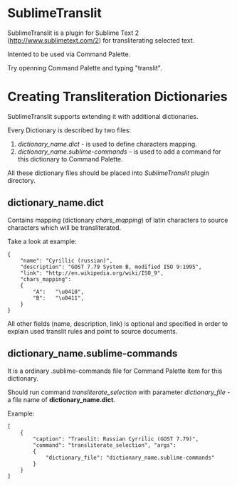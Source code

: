 SublimeTranslit
===============

SublimeTranslit is a plugin for Sublime Text 2
(http://www.sublimetext.com/2) for transliterating selected text.

Intented to be used via Command Palette.

Try openning Command Palette and typing "translit".

Creating Transliteration Dictionaries
=====================================

SublimeTranslit supports extending it with additional dictionaries.

Every Dictionary is described by two files:

1. *dictionary_name.dict* - is used to define characters mapping.
2. *dictionary_name.sublime-commands* - is used to add a command for this
dictionary to Command Palette.

All these dictionary files should be placed into *SublimeTranslit*
plugin directory.

dictionary_name.dict
--------------------

Contains mapping (dictionary *chars_mapping*) of latin characters to source
characters which will be transliterated.

Take a look at example:

    {
        "name": "Cyrillic (russian)",
        "description": "GOST 7.79 System B, modified ISO 9:1995",
        "link": "http://en.wikipedia.org/wiki/ISO_9",
        "chars_mapping":
        {
            "A":   "\u0410",
            "B":   "\u0411",
        }
    }

All other fields (name, description, link) is optional and specified in order
to explain used translit rules and point to source documents.

dictionary_name.sublime-commands
--------------------------------

It is a ordinary .sublime-commands file for Command Palette item for this
dictionary.

Should run command *transliterate_selection* with parameter
*dictionary_file* - a file name of **dictionary_name.dict**.

Example:

    [
        {
            "caption": "Translit: Russian Cyrrilic (GOST 7.79)",
            "command": "transliterate_selection", "args":
            {
                "dictionary_file": "dictionary_name.sublime-commands"
            }
        }
    ]

